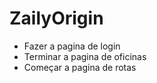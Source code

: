 # ZailyOrigin

- Fazer a pagina de login
- Terminar a pagina de oficinas
- Começar a pagina de rotas

